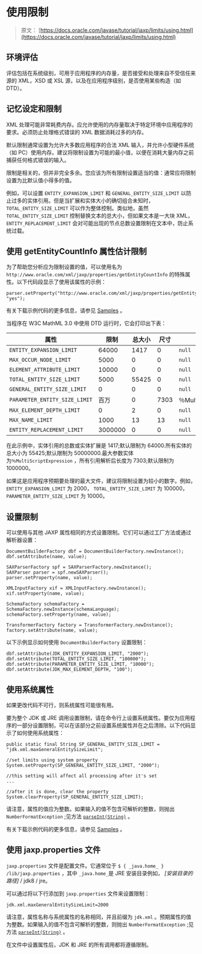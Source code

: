 # 使用限制

> 原文： [https://docs.oracle.com/javase/tutorial/jaxp/limits/using.html](https://docs.oracle.com/javase/tutorial/jaxp/limits/using.html)

## 环境评估

评估包括在系统级别，可用于应用程序的内存量，是否接受和处理来自不受信任来源的 XML，XSD 或 XSL 源，以及在应用程序级别，是否使用某些构造（如 DTD）。

## 记忆设定和限制

XML 处理可能非常耗费内存。应允许使用的内存量取决于特定环境中应用程序的要求。必须防止处理格式错误的 XML 数据消耗过多的内存。

默认限制通常设置为允许大多数应用程序的合法 XML 输入，并允许小型硬件系统（如 PC）使用内存。建议将限制设置为可能的最小值，以便在消耗大量内存之前捕获任何格式错误的输入。

限制是相关的，但并非完全多余。您应该为所有限制设置适当的值：通常应将限制设置为比默认值小得多的值。

例如，可以设置 `ENTITY_EXPANSION_LIMIT` 和 `GENERAL_ENTITY_SIZE_LIMIT` 以防止过多的实体引用。但是当扩展和实体大小的确切组合未知时， `TOTAL_ENTITY_SIZE_LIMIT` 可以作为整体控制。类似地，虽然 `TOTAL_ENTITY_SIZE_LIMIT` 控制替换文本的总大小，但如果文本是一大块 XML， `ENTITY_REPLACEMENT_LIMIT` 会对可能出现的节点总数设置限制在文本中，防止系统过载。

## 使用 getEntityCountInfo 属性估计限制

为了帮助您分析应为限制设置的值，可以使用名为 `http://www.oracle.com/xml/jaxp/properties/getEntityCountInfo` 的特殊属性。以下代码段显示了使用该属性的示例：

```
parser.setProperty("http://www.oracle.com/xml/jaxp/properties/getEntityCountInfo", "yes");

```

有关下载示例代码的更多信息，请参见 [Samples](sample.html) 。

当程序在 W3C MathML 3.0 中使用 DTD 运行时，它会打印出下表：

| 属性 | 限制 | 总大小 | 尺寸 | 实体名称 |
| --- | --- | --- | --- | --- |
| `ENTITY_EXPANSION_LIMIT` | 64000 | 1417 | 0 | `null` |
| `MAX_OCCUR_NODE_LIMIT` | 5000 | 0 | 0 | `null` |
| `ELEMENT_ATTRIBUTE_LIMIT` | 10000 | 0 | 0 | `null` |
| `TOTAL_ENTITY_SIZE_LIMIT` | 5000 | 55425 | 0 | `null` |
| `GENERAL_ENTITY_SIZE_LIMIT` | 0 | 0 | 0 | `null` |
| `PARAMETER_ENTITY_SIZE_LIMIT` | 百万 | 0 | 7303 | ％MultiScriptExpression |
| `MAX_ELEMENT_DEPTH_LIMIT` | 0 | 2 | 0 | `null` |
| `MAX_NAME_LIMIT` | 1000 | 13 | 13 | `null` |
| `ENTITY_REPLACEMENT_LIMIT` | 3000000 | 0 | 0 | `null` |

在此示例中，实体引用的总数或实体扩展是 1417;默认限制为 64000.所有实体的总大小为 55425;默认限制为 50000000.最大参数实体为`％MultiScriptExpression` ，所有引用解析后长度为 7303;默认限制为 1000000。

如果这是应用程序预期要处理的最大文件，建议将限制设置为较小的数字。例如， `ENTITY_EXPANSION_LIMIT` 为 2000， `TOTAL_ENTITY_SIZE_LIMIT` 为 100000， `PARAMETER_ENTITY_SIZE_LIMIT` 为 10000。

## 设置限制

可以使用与其他 JAXP 属性相同的方式设置限制。它们可以通过工厂方法或通过解析器设置：

```
DocumentBuilderFactory dbf = DocumentBuilderFactory.newInstance();
dbf.setAttribute(name, value);

SAXParserFactory spf = SAXParserFactory.newInstance();
SAXParser parser = spf.newSAXParser();
parser.setProperty(name, value);

XMLInputFactory xif = XMLInputFactory.newInstance();
xif.setProperty(name, value);

SchemaFactory schemaFactory = SchemaFactory.newInstance(schemaLanguage);
schemaFactory.setProperty(name, value);

TransformerFactory factory = TransformerFactory.newInstance();
factory.setAttribute(name, value);

```

以下示例显示如何使用 `DocumentBuilderFactory` 设置限制：

```
dbf.setAttribute(JDK_ENTITY_EXPANSION_LIMIT, "2000");
dbf.setAttribute(TOTAL_ENTITY_SIZE_LIMIT, "100000");
dbf.setAttribute(PARAMETER_ENTITY_SIZE_LIMIT, "10000"); 
dbf.setAttribute(JDK_MAX_ELEMENT_DEPTH, "100"); 

```

## 使用系统属性

如果更改代码不可行，则系统属性可能很有用。

要为整个 JDK 或 JRE 调用设置限制，请在命令行上设置系统属性。要仅为应用程序的一部分设置限制，可以在该部分之前设置系统属性并在之后清除。以下代码显示了如何使用系统属性：

```
public static final String SP_GENERAL_ENTITY_SIZE_LIMIT = "jdk.xml.maxGeneralEntitySizeLimit";

//set limits using system property
System.setProperty(SP_GENERAL_ENTITY_SIZE_LIMIT, "2000");

//this setting will affect all processing after it's set
...

//after it is done, clear the property
System.clearProperty(SP_GENERAL_ENTITY_SIZE_LIMIT);

```

请注意，属性的值应为整数。如果输入的值不包含可解析的整数，则抛出 `NumberFormatException` ;见方法 [`parseInt(String)`](https://docs.oracle.com/javase/8/docs/api/java/lang/Integer.html#parseInt-java.lang.String-) 。

有关下载示例代码的更多信息，请参见 [Samples](sample.html) 。

## 使用 jaxp.properties 文件

`jaxp.properties` 文件是配置文件。它通常位于 `$ { _java.home_ } /lib/jaxp.properties` ，其中 `_java.home_`是 JRE 安装目录例如， _[安装目录的路径]_ / jdk8 / jre。

可以通过将以下行添加到 `jaxp.properties` 文件来设置限制：

```
jdk.xml.maxGeneralEntitySizeLimit=2000

```

请注意，属性名称与系统属性的名称相同，并且前缀为 `jdk.xml` 。预期属性的值为整数。如果输入的值不包含可解析的整数，则抛出 `NumberFormatException` ;见方法 [`parseInt(String)`](https://docs.oracle.com/javase/8/docs/api/java/lang/Integer.html#parseInt-java.lang.String-) 。

在文件中设置属性后，JDK 和 JRE 的所有调用都将遵循限制。